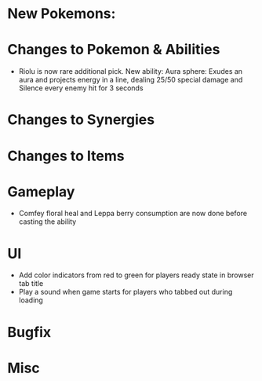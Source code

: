 # New Pokemons:

# Changes to Pokemon & Abilities

- Riolu is now rare additional pick. New ability: Aura sphere: Exudes an aura and projects energy in a line, dealing 25/50 special damage and Silence every enemy hit for 3 seconds

# Changes to Synergies

# Changes to Items

# Gameplay

- Comfey floral heal and Leppa berry consumption are now done before casting the ability

# UI

- Add color indicators from red to green for players ready state in browser tab title
- Play a sound when game starts for players who tabbed out during loading

# Bugfix

# Misc
